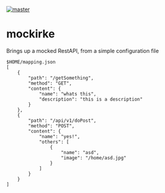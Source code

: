 [![master](https://github.com/eferraris/mockirke/actions/workflows/master.yml/badge.svg)](https://github.com/eferraris/mockirke/actions/workflows/master.yml)

# mockirke

Brings up a mocked RestAPI, from a simple configuration file

    $HOME/mapping.json
    [
        {
            "path": "/getSomething",
            "method": "GET",
            "content": {
                "name": "whats this",
                "description": "this is a description"
            }
        },
        {
            "path": "/api/v1/doPost",
            "method": "POST",
            "content": {
                "name": "yes!",
                "others": [
                    {
                        "name": "asd",
                        "image": "/home/asd.jpg"
                    }
                ]
            }
        }
    ]
    
